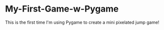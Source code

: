 # My-First-Game-w-Pygame
This is the first time I'm using Pygame to create a mini pixelated jump game!
